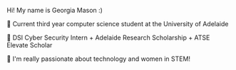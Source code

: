 Hi! My name is Georgia Mason :)

  📗 Current third year computer science student at the University of Adelaide

  🤍 DSI Cyber Security Intern + Adelaide Research Scholarship + ATSE Elevate Scholar

  💫 I'm really passionate about technology and women in STEM! 
